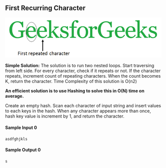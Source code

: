 ## First Recurring Character  

<img src="find-first-repeated-character-in-a-string.png" alt="first-repeated">


**Simple Solution:** The solution is to run two nested loops. Start traversing from left side. For every character, check if it repeats or not. If the character repeats, increment count of repeating characters. When the count becomes K, return the character. 
Time Complexity of this solution is O(n2)

**An efficient solution is to use Hashing to solve this in O(N) time on average.** 

Create an empty hash.
Scan each character of input string and insert values to each keys in the hash.
When any character appears more than once, hash key value is increment by 1, and return the character.

#### Sample Input 0
`asdfghjkls`

#### Sample Output 0
`s`